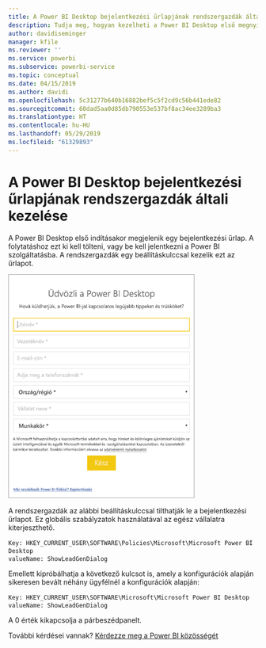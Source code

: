 ```yaml
---
title: A Power BI Desktop bejelentkezési űrlapjának rendszergazdák általi kezelése
description: Tudja meg, hogyan kezelheti a Power BI Desktop első megnyitásakor megjelenő bejelentkezési űrlapot.
author: davidiseminger
manager: kfile
ms.reviewer: ''
ms.service: powerbi
ms.subservice: powerbi-service
ms.topic: conceptual
ms.date: 04/15/2019
ms.author: davidi
ms.openlocfilehash: 5c31277b640b16882bef5c5f2cd9c56b441ede82
ms.sourcegitcommit: 60dad5aa0d85db790553e537bf8ac34ee3289ba3
ms.translationtype: HT
ms.contentlocale: hu-HU
ms.lasthandoff: 05/29/2019
ms.locfileid: "61329893"
---
```

# <a name="how-administrators-can-manage-the-power-bi-desktop-sign-in-form"></a>A Power BI Desktop bejelentkezési űrlapjának rendszergazdák általi kezelése
A Power BI Desktop első indításakor megjelenik egy bejelentkezési űrlap. A folytatáshoz ezt ki kell tölteni, vagy be kell jelentkezni a Power BI szolgáltatásba. A rendszergazdák egy beállításkulccsal kezelik ezt az űrlapot. 

![A Power BI Desktop első indításakor megjelenő bejelentkezési űrlap](media/desktop-admin-sign-in-form/sign-in-form.png)

A rendszergazdák az alábbi beállításkulccsal tilthatják le a bejelentkezési űrlapot. Ez globális szabályzatok használatával az egész vállalatra kiterjeszthető.

```
Key: HKEY_CURRENT_USER\SOFTWARE\Policies\Microsoft\Microsoft Power BI Desktop
valueName: ShowLeadGenDialog
```
Emellett kipróbálhatja a következő kulcsot is, amely a konfigurációk alapján sikeresen bevált néhány ügyfélnél a konfigurációk alapján:

```
Key: HKEY_CURRENT_USER\SOFTWARE\Microsoft\Microsoft Power BI Desktop
valueName: ShowLeadGenDialog
```

A 0 érték kikapcsolja a párbeszédpanelt.




További kérdései vannak? [Kérdezze meg a Power BI közösségét](http://community.powerbi.com/)

